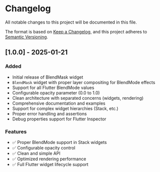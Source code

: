 # Changelog

All notable changes to this project will be documented in this file.

The format is based on [Keep a Changelog](https://keepachangelog.com/en/1.0.0/),
and this project adheres to [Semantic Versioning](https://semver.org/spec/v2.0.0.html).

## [1.0.0] - 2025-01-21

### Added
- Initial release of BlendMask widget
- `BlendMask` widget with proper layer compositing for BlendMode effects
- Support for all Flutter BlendMode values
- Configurable opacity parameter (0.0 to 1.0)
- Clean architecture with separated concerns (widgets, rendering)
- Comprehensive documentation and examples
- Support for complex widget hierarchies (Stack, etc.)
- Proper error handling and assertions
- Debug properties support for Flutter Inspector

### Features
- ✅ Proper BlendMode support in Stack widgets
- ✅ Configurable opacity control  
- ✅ Clean and simple API
- ✅ Optimized rendering performance
- ✅ Full Flutter widget lifecycle support

